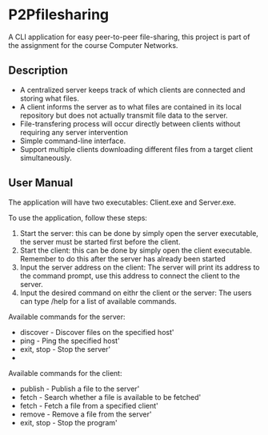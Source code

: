 # P2Pfilesharing
A CLI application for easy peer-to-peer file-sharing, this project is part of the assignment for the course Computer Networks.

## Description
- A centralized server keeps track of which clients are connected and storing what files.
- A client informs the server as to what files are contained in its local repository but does not actually transmit file data to the server.
- File-transfering process will occur directly between clients without requiring any server intervention
- Simple command-line interface.
- Support multiple clients downloading different files from a target client simultaneously.

## User Manual
The application will have two executables: Client.exe and Server.exe.

To use the application, follow these steps:

1. Start the server: this can be done by simply open the server executable, the server must be started first before the client.
2. Start the client: this can be done by simply open the client executable. Remember to do this after the server has already been started
3. Input the server address on the client: The server will print its address to the command prompt, use this address to connect the client to the server.
4. Input the desired command on eithr the client or the server: The users can type /help for a list of available commands.

Available commands for the server:

- discover <hostname> - Discover files on the specified host'
- ping <hostname> - Ping the specified host'
- exit, stop - Stop the server'
- 
Available commands for the client:

- publish <localname> <filename> - Publish a file to the server'
- fetch <filename> - Search whether a file is available to be fetched'
- fetch <filename> <ip> <port> - Fetch a file from a specified client'
- remove <filename> - Remove a file from the server'
- exit, stop - Stop the program'


